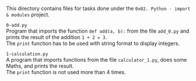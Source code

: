 This directory contains files for tasks done under the `0x02. Python - import & modules` project.<br>


`0-add.py`<br>
Program that imports the function `def add(a, b):` from the file `add_0.py` and prints the result of the addition `1 + 2 = 3`.<br>
The `print` function has to be used with string format to display integers.


`1-calculation.py`<br>
A program that imports functions from the file `calculator_1.py`, does some Maths, and prints the result.<br>
The `print` function is not used more than 4 times.
